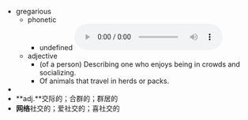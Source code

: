 - gregarious
	- phonetic
		- undefined
		  <audio controls><source src="https://api.dictionaryapi.dev/media/pronunciations/en/gregarious-au.mp3"></audio>
	- adjective
		- (of a person) Describing one who enjoys being in crowds and socializing.
		- Of animals that travel in herds or packs.
-
- **adj.**交际的；合群的；群居的
- **网络**社交的；爱社交的；喜社交的